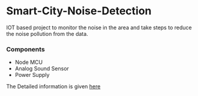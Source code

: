 # Smart-City-Noise-Detection
IOT based project to monitor the noise in the area and take steps to reduce the noise pollution from the data.


<h3>Components</h3>
<ul><li>Node MCU</li><li>Analog Sound Sensor</li><li>Power Supply</li></ul>

<p>The Detailed information is given <a target="_blank" href="http://parashar.ga/noise-monitoring-in-smart-city/">here</a>  </p>
